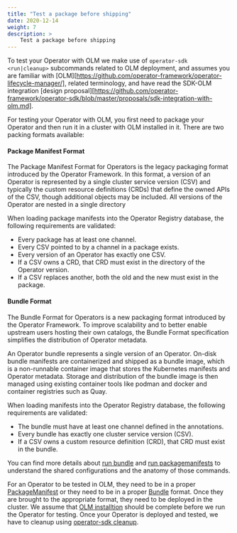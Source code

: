 ```yaml
---
title: "Test a package before shipping"
date: 2020-12-14
weight: 7
description: >
    Test a package before shipping
---
```



To test your Operator with OLM we make use of `operator-sdk <run|cleanup>` subcommands related to OLM deployment,
and assumes you are familiar with [OLM][https://github.com/operator-framework/operator-lifecycle-manager/], related terminology,
and have read the SDK-OLM integration [design proposal][https://github.com/operator-framework/operator-sdk/blob/master/proposals/sdk-integration-with-olm.md].

For testing your Operator with OLM, you first need to package your Operator and then run it in a cluster with OLM installed in it. There are two packing formats available:

#### Package Manifest Format

The Package Manifest Format for Operators is the legacy packaging format introduced by the Operator Framework. In this format, a version of an Operator is represented by a single cluster service version (CSV) and typically the custom resource definitions (CRDs) that define the owned APIs of the CSV, though additional objects may be included. All versions of the Operator are nested in a single directory

When loading package manifests into the Operator Registry database, the following requirements are validated:
- Every package has at least one channel.
- Every CSV pointed to by a channel in a package exists.
- Every version of an Operator has exactly one CSV.
- If a CSV owns a CRD, that CRD must exist in the directory of the Operator version.
- If a CSV replaces another, both the old and the new must exist in the package.


#### Bundle Format

The Bundle Format for Operators is a new packaging format introduced by the Operator Framework. To improve scalability and to better enable upstream users hosting their own catalogs, the Bundle Format specification simplifies the distribution of Operator metadata.

An Operator bundle represents a single version of an Operator. On-disk bundle manifests are containerized and shipped as a bundle image, which is a non-runnable container image that stores the Kubernetes manifests and Operator metadata. Storage and distribution of the bundle image is then managed using existing container tools like podman and docker and container registries such as Quay.

When loading manifests into the Operator Registry database, the following requirements are validated:
- The bundle must have at least one channel defined in the annotations.
- Every bundle has exactly one cluster service version (CSV).
- If a CSV owns a custom resource definition (CRD), that CRD must exist in the bundle.

You can find more details about [run bundle](https://sdk.operatorframework.io/docs/olm-integration/testing-deployment/#operator-sdk-run-bundle-command-overview) and [run packagemanifests](https://sdk.operatorframework.io/docs/olm-integration/testing-deployment/#operator-sdk-run-packagemanifests-command-overview) to understand the shared configurations and the anatomy of those commands.


For an Operator to be tested in OLM, they need to be in a proper [PackageManifest](https://github.com/operator-framework/operator-registry/tree/v1.5.3#manifest-format) or they need to be in a proper [Bundle](https://github.com/operator-framework/operator-registry/tree/v1.15.3#manifest-format) format. Once they are brought to the appropriate format, they need to be deployed in the cluster. We assume that [OLM installtion](https://sdk.operatorframework.io/docs/cli/operator-sdk_olm_install/) should be complete before we run the Operator for testing. Once your Operator is deployed and tested, we have to cleanup using [operator-sdk cleanup](https://sdk.operatorframework.io/docs/cli/operator-sdk_olm_install/).